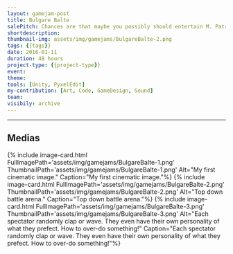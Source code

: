 ```yaml
---
layout: gamejam-post
title: Bulgare Balte
salePitch: Chances are that maybe you possibly should entertain M. Patrick the Well-Washed, otherwise something might uncertainly happen to someone.
shortdescription: 
thumbnail-img: assets/img/gamejams/BulgareBalte-2.png
tags: {{tags}}
date: 2016-01-11
duration: 48 hours
project-type: {{project-type}}
event: 
theme: 
tools: [Unity, PyxelEdit]
my-contribution: [Art, Code, GameDesign, Sound]
team: 
visibily: archive
---
```






***
## Medias

<div class="row">
{% include image-card.html FullImagePath='assets/img/gamejams/BulgareBalte-1.png' ThumbnailPath='assets/img/gamejams/BulgareBalte-1.png' Alt="My first cinematic image." Caption="My first cinematic image."%}
{% include image-card.html FullImagePath='assets/img/gamejams/BulgareBalte-2.png' ThumbnailPath='assets/img/gamejams/BulgareBalte-2.png' Alt="Top down battle arena." Caption="Top down battle arena."%}
{% include image-card.html FullImagePath='assets/img/gamejams/BulgareBalte-3.png' ThumbnailPath='assets/img/gamejams/BulgareBalte-3.png' Alt="Each spectator randomly clap or wave. They even have their own personality of what they prefect. How to over-do something!" Caption="Each spectator randomly clap or wave. They even have their own personality of what they prefect. How to over-do something!"%}
</div>